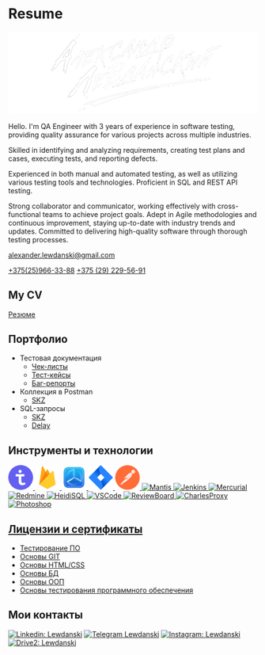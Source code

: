 # Resume

<div align="center">

![GIF](https://github.com/Lewdanski/Lewdanski/blob/main/github.png?raw=true)
  
</div>


  Hello. I'm QA Engineer with 3 years of experience in software testing, providing quality assurance for various projects across multiple industries.
  
  Skilled in identifying and analyzing requirements, creating test plans and cases, executing tests, and reporting defects.
  
  Experienced in both manual and automated testing, as well as utilizing various testing tools and technologies. Proficient in SQL and REST API testing.
  
  Strong collaborator and communicator, working effectively with cross-functional teams to achieve project goals. Adept in Agile methodologies and continuous improvement, staying up-to-date with industry trends and updates. Committed to delivering high-quality software through thorough testing processes.

alexander.lewdanski@gmail.com

<a href="tel:+375259663388">+375(25)966-33-88</a>
<a href="tel:+375296756565">+375 (29) 229-56-91</a>


## My CV 

[Резюме](https://www.linkedin.com/in/alexander-lewdanski/)

## Портфолио 
- Тестовая документация
  -  [Чек-листы](https://github.com/Lewdanski/Lewdanski/tree/main/checklist)
  -  [Тест-кейсы](https://github.com/Lewdanski/Lewdanski/tree/main/testcases)
  -  [Баг-репорты](https://github.com/Lewdanski/Lewdanski/tree/main/bug_report)
- Коллекция в Postman 
  -  [SKZ](https://github.com/Lewdanski/Lewdanski/tree/main/SKZ/postman_request)
- SQL-запросы 
  -  [SKZ](https://github.com/Lewdanski/Lewdanski/tree/main/SKZ/sql_request)
  -  [Delay](https://github.com/Lewdanski/Lewdanski/tree/main/Delay/sql_request)
  

## Инструменты и технологии


<p align="left">
<a href="https://testit.software/">
<img src="https://github.com/qajenna/qajenna/blob/main/icons/TestIT.png" alt="TestIT" width="50" height="50" />
</a>
<a href="https://firebase.google.com/">
<img src="https://github.com/qajenna/qajenna/blob/main/icons/Firebase.png" alt="Firebase" width="50" height="50" /> 
</a>
<a href="https://developer.apple.com/testflight/">
<img src="https://github.com/qajenna/qajenna/blob/main/icons/Testflight.png" alt="Testflight" width="50" height="50" />
</a> 
<a href="https://www.atlassian.com/software/jira">
<img src="https://github.com/qajenna/qajenna/blob/main/icons/Jira.png" alt="Jira" width="50" height="50" />
</a>
<a href="https://www.postman.com/">
<img src="https://github.com/qajenna/qajenna/blob/main/icons/Postman.png" alt="Postman" width="50" height="50" />
</a>
<a href="https://www.mantisbt.org/">
<img src="https://terracloudx.com/wp-content/uploads/2020/06/icono-mantis.png" alt="Mantis" width="50" height="50" />
</a>
<a href="https://www.jenkins.io/">
<img src="https://get.jenkins.io/art/jenkins-logo/logo.svg" alt="Jenkins" width="50" height="50" />
</a>
<a href="https://www.mercurial-scm.org/">
<img src="https://cdn.icon-icons.com/icons2/2107/PNG/512/file_type_mercurial_icon_130392.png" alt="Mercurial" width="50" height="50" />
</a>
<a href="https://www.redmine.org/">
<img src="https://avatars.githubusercontent.com/u/93662?s=280&v=4" alt="Redmine" width="50" height="50" />
</a>
<a href="https://www.heidisql.com/">
<img src="https://upload.wikimedia.org/wikipedia/commons/3/32/HeidiSQL_logo_image.png" alt="HeidiSQL" width="50" height="50" />
</a>
<a href="https://code.visualstudio.com/">
<img src="https://upload.wikimedia.org/wikipedia/commons/thumb/9/9a/Visual_Studio_Code_1.35_icon.svg/1200px-Visual_Studio_Code_1.35_icon.svg.png" alt="VSCode" width="50" height="50" />
</a>
<a href="https://www.reviewboard.org/">
<img src="https://www.reviewboard.org/static/rbsite/images/splash-logo.4e5675b3210a.png" alt="ReviewBoard" width="50" height="50" />
</a>
<a href="https://www.charlesproxy.com/">
<img src="https://user-images.githubusercontent.com/15472/41327135-e4bf090c-6eca-11e8-9b76-032e8e2b0707.png" alt="CharlesProxy" width="50" height="50" />
</a>
<a href="https://www.adobe.com/cis_ru/products/photoshop.html">
<img src="https://upload.wikimedia.org/wikipedia/commons/thumb/a/af/Adobe_Photoshop_CC_icon.svg/640px-Adobe_Photoshop_CC_icon.svg.png" alt="Photoshop" width="50" height="50" />
</a>   
</p>


## [Лицензии и сертификаты](https://github.com/Lewdanski/Lewdanski/tree/main/certificates)


  -  [Тестирование ПО](https://gb.ru/certificates/904494)
  -  [Основы GIT](https://gb.ru/certificates/742160)
  -  [Основы HTML/CSS](https://geekbrains.ru/certificates/742356)
  -  [Основы БД](https://gb.ru/certificates/742176)
  -  [Основы ООП](https://gb.ru/certificates/606488)
  -  [Основы тестирования программного обеспечения](https://test-planet.by/uchebniy-centr/database-alumni/?prowp_nonce_field=6d1a4c76fd&_wp_http_referer=%2Fakademiya%2Fdatabase-alumni%2F&family=%D0%9B%D0%B5%D0%B2%D0%B4%D0%B0%D0%BD%D1%81%D0%BA%D0%B8%D0%B9&number=2736&submitted=true)


## Мои контакты

[![Linkedin: Lewdanski](https://img.shields.io/badge/-LinkedIn-0e76a8?style=flat-square&logo=Linkedin&logoColor=white)](https://linkedin.com/in/alexander-lewdanski)
[![Telegram Lewdanski](https://img.shields.io/badge/-Telegram-0088cc?style=flat-square&logo=Telegram&logoColor=white)](https://t.me/Lewdanski)
[![Instagram: Lewdanski](https://img.shields.io/badge/-Instagram-e4405f?style=flat-square&logo=Instagram&logoColor=white)](https://www.instagram.com/alexander.lewdanski/)
[![Drive2: Lewdanski](https://img.shields.io/badge/-DRIVE2-red?style=flat-square&logo=audi&logoColor=white)](https://www.drive2.ru/users/lewdanski)


